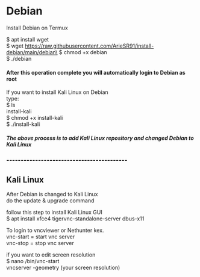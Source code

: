 # Debian
Install Debian on Termux


$ apt install wget\
$ wget https://raw.githubusercontent.com/ArieSR91/install-debian/main/debian\
$ chmod +x debian\
$ ./debian

#### After this operation complete you will automatically login to Debian as root
If you want to install Kali Linux on Debian\
type: \
$ ls\
install-kali\
$ chmod +x install-kali\
$ ./install-kali
##### The above process is to add Kali Linux repository and changed Debian to Kali Linux
### ------------------------------------------
## Kali Linux
After Debian is changed to Kali Linux\
do the update & upgrade command


follow this step to install Kali Linux GUI \
$ apt install xfce4 tigervnc-standalone-server dbus-x11


To login to vncviewer or Nethunter kex.\
vnc-start = start vnc server\
vnc-stop = stop vnc server


if you want to edit screen resolution \
$ nano /bin/vnc-start\
vncserver -geometry (your screen resolution)
